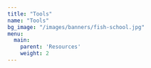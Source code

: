 ```yaml
---
title: "Tools"
name: "Tools"
bg_image: "/images/banners/fish-school.jpg"
menu:
  main:
    parent: 'Resources'
    weight: 2
---
```

